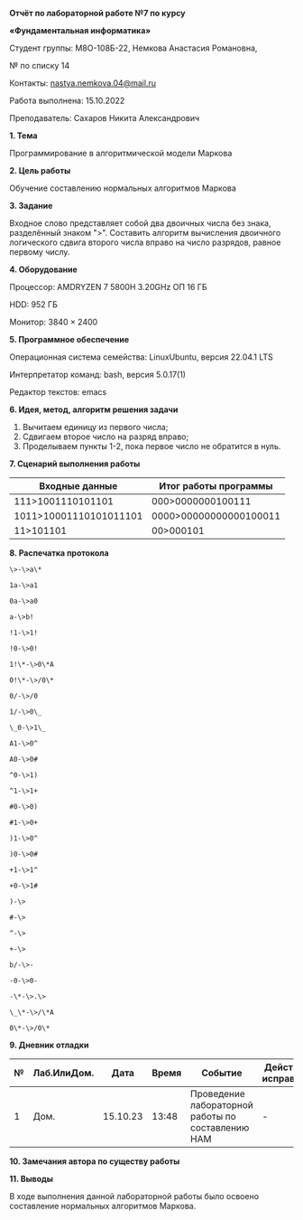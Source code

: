**Отчёт по лабораторной работе №7 по курсу**

**«Фундаментальная информатика»**

Студент группы: М8О-108Б-22, Немкова Анастасия Романовна,

№ по списку 14

Контакты: [nastya.nemkova.04@mail.ru](mailto:nastya.nemkova.04@mail.ru)

Работа выполнена: 15.10.2022

Преподаватель: Сахаров Никита Александрович

**1. Тема**

Программирование в алгоритмической модели Маркова

**2. Цель работы**

Обучение составлению нормальных алгоритмов Маркова

**3. Задание**

Входное слово представляет собой два двоичных числа без знака, разделённый знаком "\>". Составить алгоритм вычисления двоичного логического сдвига второго числа вправо на число разрядов, равное первому числу.

**4. Оборудование**

Процессор: AMDRYZEN 7 5800H 3.20GHz ОП 16 ГБ

НDD: 952 ГБ

Монитор: 3840 × 2400

**5. Программное обеспечение**

Операционная система семейства: LinuxUbuntu, версия 22.04.1 LTS

Интерпретатор команд: bash, версия 5.0.17(1)

Редактор текстов: emacs

**6. Идея, метод, алгоритм решения задачи**

1. Вычитаем единицу из первого числа;
2. Сдвигаем второе число на разряд вправо;
3. Проделываем пункты 1-2, пока первое число не обратится в нуль.

**7. Сценарий выполнения работы**

| Входные данные | Итог работы программы |
| --- | --- |
| 111\>1001110101101 | 000\>0000000100111 |
| 1011\>10001110101011101 | 0000\>00000000000100011 |
| 11\>101101 | 00\>000101 |

**8. Распечатка протокола**

```
\>-\>a\*

1a-\>a1

0a-\>a0

a-\>b!

!1-\>1!

!0-\>0!

1!\*-\>0\*A

0!\*-\>/0\*

0/-\>/0

1/-\>0\_

\_0-\>1\_

A1-\>0^

A0-\>0#

^0-\>1)

^1-\>1+

#0-\>0)

#1-\>0+

)1-\>0^

)0-\>0#

+1-\>1^

+0-\>1#

)-\>

#-\>

^-\>

+-\>

b/-\>-

-0-\>0-

-\*-\>.\>

\_\*-\>/\*A

0\*-\>/0\*
```

**9. Дневник отладки**

| № | Лаб.ИлиДом. | Дата | Время | Событие | Действие по исправлению | Примечание |
| --- | --- | --- | --- | --- | --- | --- |
| 1 | Дом. | 15.10.23 | 13:48 | Проведение лабораторной работы по составлению НАМ | - | - |

**10. Замечания автора по существу работы**

**11. Выводы**

В ходе выполнения данной лабораторной работы было освоено составление нормальных алгоритмов Маркова.
